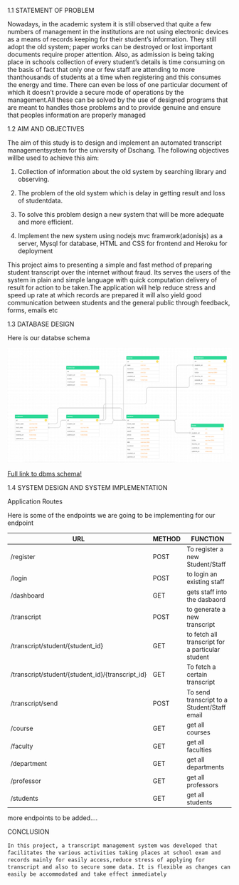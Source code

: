 1.1 STATEMENT OF PROBLEM
 
Nowadays, in the academic system it is still observed that quite a few numbers of management in the institutions are not using electronic devices as a means of records
keeping for their student’s information. They still adopt the old system; paper works
 can be destroyed or lost important documents require proper attention.
Also, as admission is being taking place in schools collection of every student’s details is time consuming on the basis of fact that only one or few staff are attending to more thanthousands of students at a time when registering and this consumes the energy and time.
There can even be loss of one particular document of which it doesn’t provide a secure
mode of operations by the management.All these can be solved by the use of designed programs that are meant to handles those problems and to provide genuine and ensure that peoples information are properly managed

 

1.2 AIM AND OBJECTIVES


The aim of this study is to design and implement an automated transcript managementsystem for the university of Dschang. The following objectives willbe used to achieve this aim:
 
1. Collection of information about the old system by searching library and observing.

 
2. The problem of the old system which is delay in getting result and loss of studentdata.

 
3. To solve this problem design a new system that will be more adequate and more efficient.

 
3. Implement the new system using nodejs mvc framwork(adonisjs) as a server, Mysql for database, HTML and CSS for frontend and Heroku for deployment


This project aims to presenting a simple and fast method of preparing student transcript over the internet without fraud. Its serves the users of the system in plain and simple language with quick computation delivery of result for action to be taken.The application will help reduce stress and speed up rate at which records are prepared it will also yield good communication between students and the general public through feedback, forms, emails etc


1.3 DATABASE DESIGN

Here is our databse schema


![Alt text](schema.png "dbms schema")

[Full link to dbms schema!](https://www.figma.com/file/SYcfFLgk2JoO3xOmBzsRqK/Canwe-database-uml-(Community)?node-id=0%3A1)

1.4 SYSTEM DESIGN AND SYSTEM IMPLEMENTATION

Application Routes

Here is some of the endpoints we are going to be implementing for our endpoint

| URL     | METHOD      | FUNCTION     |
| ------------- | ------------- | -------- |
| /register         | POST         | To register a new Student/Staff  |
| /login           | POST         | to login an existing staff  |
 /dashboard         | GET         | gets staff into the dasbaord  |
| /transcript           | POST         | to generate a new transcript  |
| /transcript/student/{student_id}          | GET        | to fetch all transcript for a particular student  |
| /transcript/student/{student_id}/{transcript_id}       | GET        | To fetch a certain transcript
| /transcript/send         | POST         | To send transcript to a Student/Staff email |
| /course         | GET        | get all courses|
| /faculty         | GET        | get all faculties|
| /department         | GET        | get all departments|
| /professor         | GET        | get all professors|
| /students         | GET        | get all students|



more endpoints to be added....



 CONCLUSION
 
    In this project, a transcript management system was developed that facilitates the various activities taking places at school exam and records mainly for easily access,reduce stress of applying for transcript and also to secure some data. It is flexible as changes can easily be accommodated and take effect immediately